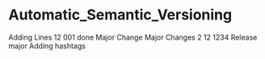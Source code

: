 # Automatic_Semantic_Versioning
Adding Lines
12
001 done
Major Change
Major Changes 2 
12
1234
Release
major 
Adding hashtags
